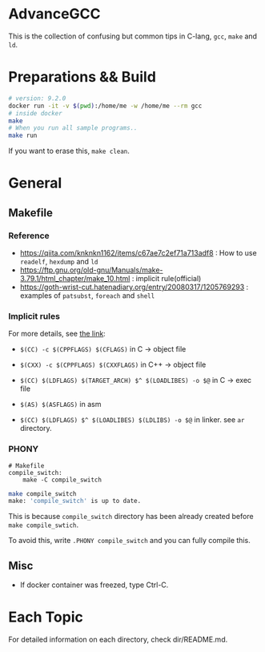 # AdvanceGCC

This is the collection of confusing but common tips in C-lang, `gcc`, `make` and `ld`.

# Preparations && Build

```sh
# version: 9.2.0
docker run -it -v $(pwd):/home/me -w /home/me --rm gcc
# inside docker
make
# When you run all sample programs..
make run
```

If you want to erase this, `make clean`.

# General

## Makefile

### Reference

+ https://qiita.com/knknkn1162/items/c67ae7c2ef71a713adf8 : How to use `readelf`, `hexdump` and `ld`
+ https://ftp.gnu.org/old-gnu/Manuals/make-3.79.1/html_chapter/make_10.html : implicit rule(official)
+ https://goth-wrist-cut.hatenadiary.org/entry/20080317/1205769293 : examples of `patsubst`, `foreach` and `shell`

### Implicit rules

For more details, see [the link](https://ftp.gnu.org/old-gnu/Manuals/make-3.79.1/html_chapter/make_10.html):

+ `$(CC) -c $(CPPFLAGS) $(CFLAGS)` in C -> object file

+ `$(CXX) -c $(CPPFLAGS) $(CXXFLAGS)` in C++ -> object file

+ `$(CC) $(LDFLAGS) $(TARGET_ARCH) $^ $(LOADLIBES) -o $@` in C -> exec file

+ `$(AS) $(ASFLAGS)` in asm

+ `$(CC) $(LDFLAGS) $^ $(LOADLIBES) $(LDLIBS) -o $@` in linker. see `ar` directory.

### PHONY

```make
# Makefile
compile_switch:
	make -C compile_switch
```

```sh
make compile_switch
make: 'compile_switch' is up to date.
```

This is because `compile_switch` directory has been already created before `make compile_swtich`.

To avoid this, write `.PHONY compile_switch` and you can fully compile this.

## Misc

+ If docker container was freezed, type Ctrl-C.

# Each Topic

For detailed information on each directory, check dir/README.md.
